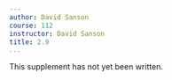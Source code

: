 ```yaml
---
author: David Sanson
course: 112
instructor: David Sanson
title: 2.9
...
```


This supplement has not yet been written.
